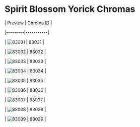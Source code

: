 # Spirit Blossom Yorick Chromas


| Preview | Chroma ID |

|---------|-----------|

| ![83031](https://raw.communitydragon.org/latest/plugins/rcp-be-lol-game-data/global/default/v1/champion-chroma-images/83/83031.png) | 83031 |

| ![83032](https://raw.communitydragon.org/latest/plugins/rcp-be-lol-game-data/global/default/v1/champion-chroma-images/83/83032.png) | 83032 |

| ![83033](https://raw.communitydragon.org/latest/plugins/rcp-be-lol-game-data/global/default/v1/champion-chroma-images/83/83033.png) | 83033 |

| ![83034](https://raw.communitydragon.org/latest/plugins/rcp-be-lol-game-data/global/default/v1/champion-chroma-images/83/83034.png) | 83034 |

| ![83035](https://raw.communitydragon.org/latest/plugins/rcp-be-lol-game-data/global/default/v1/champion-chroma-images/83/83035.png) | 83035 |

| ![83036](https://raw.communitydragon.org/latest/plugins/rcp-be-lol-game-data/global/default/v1/champion-chroma-images/83/83036.png) | 83036 |

| ![83037](https://raw.communitydragon.org/latest/plugins/rcp-be-lol-game-data/global/default/v1/champion-chroma-images/83/83037.png) | 83037 |

| ![83038](https://raw.communitydragon.org/latest/plugins/rcp-be-lol-game-data/global/default/v1/champion-chroma-images/83/83038.png) | 83038 |

| ![83039](https://raw.communitydragon.org/latest/plugins/rcp-be-lol-game-data/global/default/v1/champion-chroma-images/83/83039.png) | 83039 |